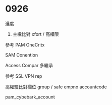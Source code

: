 # 0926

進度

1. 主檔比對 xfort / 高權限

參考 PAM OneCritx

SAM Conention

Access Compar 多繼承

參考 SSL VPN rep

高權驗比對欄位 group / safe empno accountcode

pam_cybebark_account
